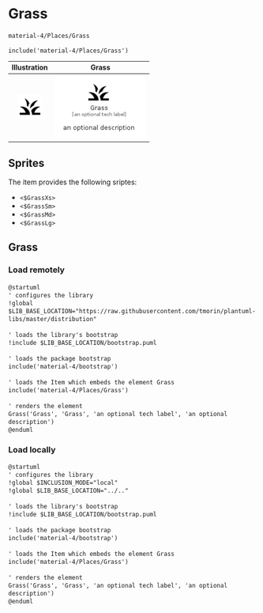# Grass


```text
material-4/Places/Grass
```

```text
include('material-4/Places/Grass')
```



| Illustration | Grass |
| :---: | :---: |
| ![illustration for Illustration](../../material-4/Places/Grass.png) | ![illustration for Grass](../../material-4/Places/Grass.Local.png) |



## Sprites
The item provides the following sriptes:

- `<$GrassXs>`
- `<$GrassSm>`
- `<$GrassMd>`
- `<$GrassLg>`





## Grass

### Load remotely
```plantuml
@startuml
' configures the library
!global $LIB_BASE_LOCATION="https://raw.githubusercontent.com/tmorin/plantuml-libs/master/distribution"

' loads the library's bootstrap
!include $LIB_BASE_LOCATION/bootstrap.puml

' loads the package bootstrap
include('material-4/bootstrap')

' loads the Item which embeds the element Grass
include('material-4/Places/Grass')

' renders the element
Grass('Grass', 'Grass', 'an optional tech label', 'an optional description')
@enduml
```

### Load locally
```plantuml
@startuml
' configures the library
!global $INCLUSION_MODE="local"
!global $LIB_BASE_LOCATION="../.."

' loads the library's bootstrap
!include $LIB_BASE_LOCATION/bootstrap.puml

' loads the package bootstrap
include('material-4/bootstrap')

' loads the Item which embeds the element Grass
include('material-4/Places/Grass')

' renders the element
Grass('Grass', 'Grass', 'an optional tech label', 'an optional description')
@enduml
```

